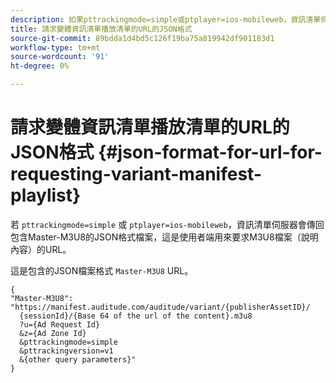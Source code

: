 ```yaml
---
description: 如果pttrackingmode=simple或ptplayer=ios-mobileweb，資訊清單伺服器會傳回包含Master-M3U8的JSON格式檔案，這是使用者端用來要求描述內容的M3U8檔案的URL。
title: 請求變體資訊清單播放清單的URL的JSON格式
source-git-commit: 89bdda1d4bd5c126f19ba75a819942df901183d1
workflow-type: tm+mt
source-wordcount: '91'
ht-degree: 0%

---
```



# 請求變體資訊清單播放清單的URL的JSON格式 {#json-format-for-url-for-requesting-variant-manifest-playlist}

若 `pttrackingmode=simple` 或 `ptplayer=ios-mobileweb`，資訊清單伺服器會傳回包含Master-M3U8的JSON格式檔案，這是使用者端用來要求M3U8檔案（說明內容）的URL。

這是包含的JSON檔案格式 `Master-M3U8` URL。

```
{
"Master-M3U8": "https://manifest.auditude.com/auditude/variant/{publisherAssetID}/
  {sessionId}/{Base 64 of the url of the content}.m3u8
  ?u={Ad Request Id}
  &z={Ad Zone Id}
  &pttrackingmode=simple
  &pttrackingversion=v1
  &{other query parameters}"
}
```
